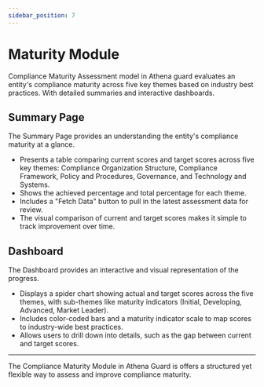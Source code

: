```yaml
---
sidebar_position: 7
---
```


# Maturity Module

Compliance Maturity Assessment model in Athena guard evaluates an entity's compliance maturity across five key themes based on industry best practices. With detailed summaries and interactive dashboards.


## Summary Page
The Summary Page provides an understanding the entity's compliance maturity at a glance.

- Presents a table comparing current scores and target scores across five key themes: Compliance Organization Structure, Compliance Framework, Policy and Procedures, Governance, and Technology and Systems.
- Shows the achieved percentage and total percentage for each theme.
- Includes a "Fetch Data" button to pull in the latest assessment data for review.
- The visual comparison of current and target scores makes it simple to track improvement over time.




## Dashboard
The Dashboard provides an interactive and visual representation of the progress.
- Displays a spider chart showing actual and target scores across the five themes, with sub-themes like maturity indicators (Initial, Developing, Advanced, Market Leader).
- Includes color-coded bars and a maturity indicator scale to map scores to industry-wide best practices.
- Allows users to drill down into details, such as the gap between current and target scores.






---

The Compliance Maturity Module in Athena Guard is  offers a structured yet flexible way to assess and improve compliance maturity.